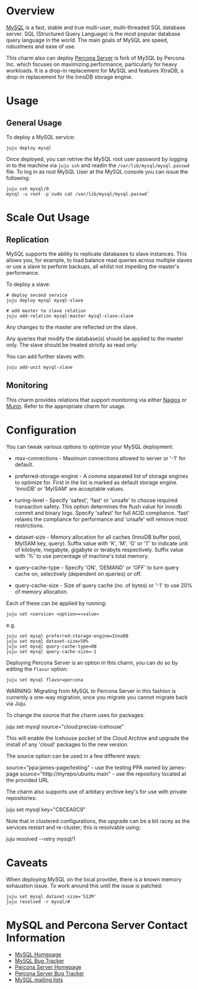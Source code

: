 # Overview

[MySQL](http://www.mysql.com) is a fast, stable and true multi-user, multi-threaded SQL database server. SQL (Structured Query Language) is the most popular database query language in the world. The main goals of MySQL are speed, robustness and ease of use.

This charm also can deploy [Percona Server](http://www.percona.com/software/percona-server) is fork of MySQL by Percona Inc. which focuses on maximizing performance, particularly for heavy workloads. It is a drop-in replacement for MySQL and features XtraDB, a drop-in replacement for the InnoDB storage engine.

# Usage

## General Usage

To deploy a MySQL service:

    juju deploy mysql

Once deployed, you can retrive the MySQL root user password by logging in to the machine via `juju ssh` and readin the `/var/lib/mysql/mysql.passwd` file. To log in as root MySQL User at the MySQL console you can issue the following:

    juju ssh mysql/0
    mysql -u root -p`sudo cat /var/lib/mysql/mysql.passwd`

# Scale Out Usage 

## Replication

MySQL supports the ability to replicate databases to slave instances. This
allows you, for example, to load balance read queries across multiple slaves or
use a slave to perform backups, all whilst not impeding the master's
performance.

To deploy a slave:

    # deploy second service
    juju deploy mysql mysql-slave

    # add master to slave relation
    juju add-relation mysql:master mysql-slave:slave

Any changes to the master are reflected on the slave.

Any queries that modify the database(s) should be applied to the master only.
The slave should be treated strictly as read only.

You can add further slaves with:

    juju add-unit mysql-slave

## Monitoring

This charm provides relations that support monitoring via either [Nagios](https://jujucharms.com/precise/nagios) or [Munin](https://jujucharms.com/precise/munin/). Refer to the appropriate charm for usage.

# Configuration

You can tweak various options to optimize your MySQL deployment:

* max-connections - Maximum connections allowed to server or '-1' for default.

* preferred-storage-engine - A comma separated list of storage engines to
  optimize for. First in the list is marked as default storage engine. 'InnoDB'
  or 'MyISAM' are acceptable values.

* tuning-level - Specify 'safest', 'fast' or 'unsafe' to choose required
  transaction safety. This option determines the flush value for innodb commit
  and binary logs. Specify 'safest' for full ACID compliance. 'fast' relaxes the
  compliance for performance and 'unsafe' will remove most restrictions.

* dataset-size - Memory allocation for all caches (InnoDB buffer pool, MyISAM
  key, query). Suffix value with 'K', 'M', 'G' or 'T' to indicate unit of
  kilobyte, megabyte, gigabyte or terabyte respectively. Suffix value with '%'
  to use percentage of machine's total memory.

* query-cache-type - Specify 'ON', 'DEMAND' or 'OFF' to turn query cache on,
  selectively (dependent on queries) or off.

* query-cache-size - Size of query cache (no. of bytes) or '-1' to use 20%
  of memory allocation.

Each of these can be applied by running:

    juju set <service> <option>=<value>

e.g.

    juju set mysql preferred-storage-engine=InnoDB
    juju set mysql dataset-size=50%
    juju set mysql query-cache-type=ON
    juju set mysql query-cache-size=-1

Deploying Percona Server is an option in this charm, you can do so by editing the `flavor` option:

    juju set mysql flavor=percona

WARNING: Migrating from MySQL to Percona Server in this fashion is currently a one-way migration, once you migrate you cannot migrate back via Juju. 

To change the source that the charm uses for packages:

  juju set mysql source="cloud:precise-icehouse"

This will enable the Icehouse pocket of the Cloud Archive and upgrade the install of any 'cloud' packages to the new version.

The source option can be used in a few different ways:

  source="ppa:james-page/testing" - use the testing PPA owned by james-page
  source="http://myrepo/ubuntu main" - use the repository located at the provided URL

The charm also supports use of arbitary archive key's for use with private repositories:

  juju set mysql key="C6CEA0C9"

Note that in clustered configurations, the upgrade can be a bit racey as the services restart and re-cluster; this is resolvable using:

  juju resolved --retry mysql/1

# Caveats 

When deploying MySQL on the local provider, there is a known memory exhaustion issue. To work around this until the issue is patched:

    juju set mysql dataset-size='512M'
    juju resolved -r mysql/#

# MySQL and Percona Server Contact Information

- [MySQL Homepage](http://www.mysql.com)
- [MySQL Bug Tracker](http://bugs.mysql.com/)
- [Percona Server Homepage](http://www.percona.com/software/percona-server)
- [Percona Server Bug Tracker](https://bugs.launchpad.net/percona-server/)
- [MySQL mailing lists](http://lists.mysql.com/)
